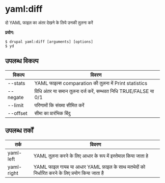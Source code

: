 # yaml:diff
दो YAML फाइल का अंतर देखने के लिये उनकी तुलना करें

**प्रयोग:**
```
$ drupal yaml:diff [arguments] [options] 
$ yd  
```

## उपलब्ध विकल्प
विकल्प | विवरण
-------|-------------
--stats | YAML फाइल्स comparation की तुलना में Print statistics
--negate | विधि अंतर या समान तुलना दर्ज करें, सम्भवत निधि TRUE/FALSE या 0/1
--limit | परिणामों कि संख्या सीमित करें
--offset | सीमा का प्रारंभिक बिंदु

## उपलब्ध तर्कों
तर्क | विवरण
---------|-------------
yaml-left | YAML तुलना करने के लिए आधार के रूप में इस्तेमाल किया जाता हे
yaml-right | YAML फाइल गायब या आधार YAML फ़ाइल के साथ मतभेदों को निर्धारित करने के लिए प्रयोग किया जाता है
